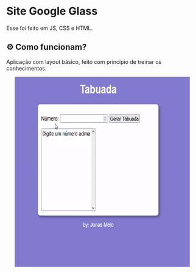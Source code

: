 # Site Google Glass

Esse foi feito em JS, CSS e HTML.

## ⚙️ Como funcionam? 

Aplicação com layout básico, feito com principio de treinar os conhecimentos. 

<p align="center">
 <img width="460" height="500" src="https://github.com/jonasmelo74/Projetos-basicos-de-JS/blob/main/src/gif.gif">
</p>
